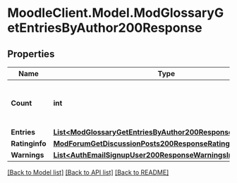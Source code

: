 # MoodleClient.Model.ModGlossaryGetEntriesByAuthor200Response

## Properties

Name | Type | Description | Notes
------------ | ------------- | ------------- | -------------
**Count** | **int** | The total number of records matching the request. | [default to null]
**Entries** | [**List&lt;ModGlossaryGetEntriesByAuthor200ResponseEntriesInner&gt;**](ModGlossaryGetEntriesByAuthor200ResponseEntriesInner.md) |  | 
**Ratinginfo** | [**ModForumGetDiscussionPosts200ResponseRatinginfo**](ModForumGetDiscussionPosts200ResponseRatinginfo.md) |  | [optional] 
**Warnings** | [**List&lt;AuthEmailSignupUser200ResponseWarningsInner&gt;**](AuthEmailSignupUser200ResponseWarningsInner.md) |  | [optional] 

[[Back to Model list]](../README.md#documentation-for-models) [[Back to API list]](../README.md#documentation-for-api-endpoints) [[Back to README]](../README.md)

